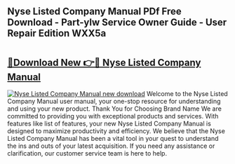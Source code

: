 ## Nyse Listed Company Manual PDf Free Download - Part-ylw Service Owner Guide - User Repair Edition WXX5a

# <h2><a href="http://cf1198.oget.top/?id=Nyse+Listed+Company+Manual">🔗Download New 👉🔴 Nyse Listed Company Manual</a></h2>

[![Nyse Listed Company Manual new download](https://i.imgur.com/5g1atiW.png)](http://cf1198.oget.top/?id=Nyse+Listed+Company+Manual)
Welcome to the Nyse Listed Company Manual user manual, your one-stop resource for understanding and using your new product. Thank You for Choosing Brand Name We are committed to providing you with exceptional products and services. With features like list of features, your new Nyse Listed Company Manual is designed to maximize productivity and efficiency. We believe that the Nyse Listed Company Manual has been a vital tool in your quest to understand the ins and outs of your latest acquisition. If you need any assistance or clarification, our customer service team is here to help.
